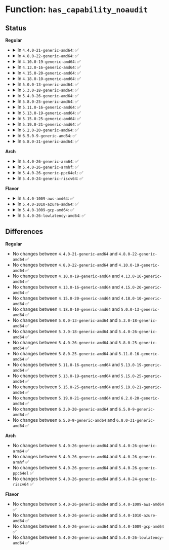 # Function: <code>has_capability_noaudit</code>

## Status
<b>Regular</b>
<ul>
<li>
<details>
<summary>In <code>4.4.0-21-generic-amd64</code>: ✅</summary>

```c
bool has_capability_noaudit(struct task_struct * t, int cap)
```

```json
{
  "name": "has_capability_noaudit",
  "collision_type": "Unique Global",
  "inline_type": "No",
  "funcs": [
    {
      "addr": 18446744071579412416,
      "name": "has_capability_noaudit",
      "external": true,
      "loc": "kernel/capability.c:359",
      "file": "kernel/capability.c",
      "inline": "seen, unknown",
      "caller_inline": [],
      "caller_func": [
        "fs/proc/base.c:oom_score_adj_write",
        "security/integrity/ima/ima_policy.c:ima_match_policy"
      ]
    }
  ],
  "symbols": [
    {
      "addr": 18446744071579412416,
      "name": "has_capability_noaudit",
      "section": ".text",
      "bind": "STB_GLOBAL",
      "size": 37
    }
  ]
}
```
</details>
</li>
<li>
<details>
<summary>In <code>4.8.0-22-generic-amd64</code>: ✅</summary>

```c
bool has_capability_noaudit(struct task_struct * t, int cap)
```

```json
{
  "name": "has_capability_noaudit",
  "collision_type": "Unique Global",
  "inline_type": "No",
  "funcs": [
    {
      "addr": 18446744071579424688,
      "name": "has_capability_noaudit",
      "external": true,
      "loc": "kernel/capability.c:359",
      "file": "kernel/capability.c",
      "inline": "seen, unknown",
      "caller_inline": [],
      "caller_func": [
        "fs/proc/base.c:__set_oom_adj",
        "fs/proc/base.c:__set_oom_adj",
        "security/integrity/ima/ima_policy.c:ima_match_policy",
        "lib/vsprintf.c:pointer"
      ]
    }
  ],
  "symbols": [
    {
      "addr": 18446744071579424688,
      "name": "has_capability_noaudit",
      "section": ".text",
      "bind": "STB_GLOBAL",
      "size": 37
    }
  ]
}
```
</details>
</li>
<li>
<details>
<summary>In <code>4.10.0-19-generic-amd64</code>: ✅</summary>

```c
bool has_capability_noaudit(struct task_struct * t, int cap)
```

```json
{
  "name": "has_capability_noaudit",
  "collision_type": "Unique Global",
  "inline_type": "No",
  "funcs": [
    {
      "addr": 18446744071579444928,
      "name": "has_capability_noaudit",
      "external": true,
      "loc": "kernel/capability.c:360",
      "file": "kernel/capability.c",
      "inline": "seen, unknown",
      "caller_inline": [],
      "caller_func": [
        "fs/proc/base.c:__set_oom_adj",
        "fs/proc/base.c:__set_oom_adj",
        "security/integrity/ima/ima_policy.c:ima_match_policy",
        "lib/vsprintf.c:pointer"
      ]
    }
  ],
  "symbols": [
    {
      "addr": 18446744071579444928,
      "name": "has_capability_noaudit",
      "section": ".text",
      "bind": "STB_GLOBAL",
      "size": 37
    }
  ]
}
```
</details>
</li>
<li>
<details>
<summary>In <code>4.13.0-16-generic-amd64</code>: ✅</summary>

```c
bool has_capability_noaudit(struct task_struct * t, int cap)
```

```json
{
  "name": "has_capability_noaudit",
  "collision_type": "Unique Global",
  "inline_type": "No",
  "funcs": [
    {
      "addr": 18446744071579432960,
      "name": "has_capability_noaudit",
      "external": true,
      "loc": "kernel/capability.c:360",
      "file": "kernel/capability.c",
      "inline": "seen, unknown",
      "caller_inline": [],
      "caller_func": [
        "fs/proc/base.c:__set_oom_adj",
        "fs/proc/base.c:__set_oom_adj",
        "security/integrity/ima/ima_policy.c:ima_match_policy",
        "lib/vsprintf.c:pointer"
      ]
    }
  ],
  "symbols": [
    {
      "addr": 18446744071579432960,
      "name": "has_capability_noaudit",
      "section": ".text",
      "bind": "STB_GLOBAL",
      "size": 37
    }
  ]
}
```
</details>
</li>
<li>
<details>
<summary>In <code>4.15.0-20-generic-amd64</code>: ✅</summary>

```c
bool has_capability_noaudit(struct task_struct * t, int cap)
```

```json
{
  "name": "has_capability_noaudit",
  "collision_type": "Unique Global",
  "inline_type": "No",
  "funcs": [
    {
      "addr": 18446744071579461312,
      "name": "has_capability_noaudit",
      "external": true,
      "loc": "kernel/capability.c:361",
      "file": "kernel/capability.c",
      "inline": "seen, unknown",
      "caller_inline": [],
      "caller_func": [
        "fs/proc/base.c:__set_oom_adj",
        "fs/proc/base.c:__set_oom_adj",
        "security/integrity/ima/ima_policy.c:ima_match_policy",
        "lib/vsprintf.c:restricted_pointer"
      ]
    }
  ],
  "symbols": [
    {
      "addr": 18446744071579461312,
      "name": "has_capability_noaudit",
      "section": ".text",
      "bind": "STB_GLOBAL",
      "size": 37
    }
  ]
}
```
</details>
</li>
<li>
<details>
<summary>In <code>4.18.0-10-generic-amd64</code>: ✅</summary>

```c
bool has_capability_noaudit(struct task_struct * t, int cap)
```

```json
{
  "name": "has_capability_noaudit",
  "collision_type": "Unique Global",
  "inline_type": "No",
  "funcs": [
    {
      "addr": 18446744071579474896,
      "name": "has_capability_noaudit",
      "external": true,
      "loc": "kernel/capability.c:361",
      "file": "kernel/capability.c",
      "inline": "seen, unknown",
      "caller_inline": [],
      "caller_func": [
        "fs/proc/base.c:__set_oom_adj",
        "fs/proc/base.c:__set_oom_adj",
        "security/integrity/ima/ima_policy.c:ima_match_policy",
        "lib/vsprintf.c:restricted_pointer"
      ]
    }
  ],
  "symbols": [
    {
      "addr": 18446744071579474896,
      "name": "has_capability_noaudit",
      "section": ".text",
      "bind": "STB_GLOBAL",
      "size": 37
    }
  ]
}
```
</details>
</li>
<li>
<details>
<summary>In <code>5.0.0-13-generic-amd64</code>: ✅</summary>

```c
bool has_capability_noaudit(struct task_struct * t, int cap)
```

```json
{
  "name": "has_capability_noaudit",
  "collision_type": "Unique Global",
  "inline_type": "No",
  "funcs": [
    {
      "addr": 18446744071579508576,
      "name": "has_capability_noaudit",
      "external": true,
      "loc": "kernel/capability.c:361",
      "file": "kernel/capability.c",
      "inline": "seen, unknown",
      "caller_inline": [],
      "caller_func": [
        "fs/proc/base.c:__set_oom_adj",
        "fs/proc/base.c:__set_oom_adj",
        "security/integrity/ima/ima_policy.c:ima_match_policy",
        "lib/vsprintf.c:restricted_pointer"
      ]
    }
  ],
  "symbols": [
    {
      "addr": 18446744071579508576,
      "name": "has_capability_noaudit",
      "section": ".text",
      "bind": "STB_GLOBAL",
      "size": 42
    }
  ]
}
```
</details>
</li>
<li>
<details>
<summary>In <code>5.3.0-18-generic-amd64</code>: ✅</summary>

```c
bool has_capability_noaudit(struct task_struct * t, int cap)
```

```json
{
  "name": "has_capability_noaudit",
  "collision_type": "Unique Global",
  "inline_type": "No",
  "funcs": [
    {
      "addr": 18446744071579527568,
      "name": "has_capability_noaudit",
      "external": true,
      "loc": "kernel/capability.c:359",
      "file": "kernel/capability.c",
      "inline": "seen, unknown",
      "caller_inline": [],
      "caller_func": [
        "fs/proc/base.c:__set_oom_adj",
        "fs/proc/base.c:__set_oom_adj",
        "security/integrity/ima/ima_policy.c:ima_match_policy",
        "lib/vsprintf.c:restricted_pointer"
      ]
    }
  ],
  "symbols": [
    {
      "addr": 18446744071579527568,
      "name": "has_capability_noaudit",
      "section": ".text",
      "bind": "STB_GLOBAL",
      "size": 42
    }
  ]
}
```
</details>
</li>
<li>
<details>
<summary>In <code>5.4.0-26-generic-amd64</code>: ✅</summary>

```c
bool has_capability_noaudit(struct task_struct * t, int cap)
```

```json
{
  "name": "has_capability_noaudit",
  "collision_type": "Unique Global",
  "inline_type": "No",
  "funcs": [
    {
      "addr": 18446744071579553648,
      "name": "has_capability_noaudit",
      "external": true,
      "loc": "kernel/capability.c:359",
      "file": "kernel/capability.c",
      "inline": "seen, unknown",
      "caller_inline": [],
      "caller_func": [
        "fs/proc/base.c:__set_oom_adj",
        "fs/proc/base.c:__set_oom_adj",
        "security/integrity/ima/ima_policy.c:ima_match_policy",
        "lib/vsprintf.c:restricted_pointer"
      ]
    }
  ],
  "symbols": [
    {
      "addr": 18446744071579553648,
      "name": "has_capability_noaudit",
      "section": ".text",
      "bind": "STB_GLOBAL",
      "size": 42
    }
  ]
}
```
</details>
</li>
<li>
<details>
<summary>In <code>5.8.0-25-generic-amd64</code>: ✅</summary>

```c
bool has_capability_noaudit(struct task_struct * t, int cap)
```

```json
{
  "name": "has_capability_noaudit",
  "collision_type": "Unique Global",
  "inline_type": "No",
  "funcs": [
    {
      "addr": 18446744071579585136,
      "name": "has_capability_noaudit",
      "external": true,
      "loc": "kernel/capability.c:359",
      "file": "kernel/capability.c",
      "inline": "seen, unknown",
      "caller_inline": [],
      "caller_func": [
        "lib/vsprintf.c:restricted_pointer"
      ]
    }
  ],
  "symbols": [
    {
      "addr": 18446744071579585136,
      "name": "has_capability_noaudit",
      "section": ".text",
      "bind": "STB_GLOBAL",
      "size": 42
    }
  ]
}
```
</details>
</li>
<li>
<details>
<summary>In <code>5.11.0-16-generic-amd64</code>: ✅</summary>

```c
bool has_capability_noaudit(struct task_struct * t, int cap)
```

```json
{
  "name": "has_capability_noaudit",
  "collision_type": "Unique Global",
  "inline_type": "No",
  "funcs": [
    {
      "addr": 18446744071579565184,
      "name": "has_capability_noaudit",
      "external": true,
      "loc": "kernel/capability.c:359",
      "file": "kernel/capability.c",
      "inline": "seen, unknown",
      "caller_inline": [],
      "caller_func": [
        "lib/vsprintf.c:restricted_pointer"
      ]
    }
  ],
  "symbols": [
    {
      "addr": 18446744071579565184,
      "name": "has_capability_noaudit",
      "section": ".text",
      "bind": "STB_GLOBAL",
      "size": 54
    }
  ]
}
```
</details>
</li>
<li>
<details>
<summary>In <code>5.13.0-19-generic-amd64</code>: ✅</summary>

```c
bool has_capability_noaudit(struct task_struct * t, int cap)
```

```json
{
  "name": "has_capability_noaudit",
  "collision_type": "Unique Global",
  "inline_type": "No",
  "funcs": [
    {
      "addr": 18446744071579570560,
      "name": "has_capability_noaudit",
      "external": true,
      "loc": "kernel/capability.c:359",
      "file": "kernel/capability.c",
      "inline": "seen, unknown",
      "caller_inline": [],
      "caller_func": [
        "lib/vsprintf.c:restricted_pointer"
      ]
    }
  ],
  "symbols": [
    {
      "addr": 18446744071579570560,
      "name": "has_capability_noaudit",
      "section": ".text",
      "bind": "STB_GLOBAL",
      "size": 54
    }
  ]
}
```
</details>
</li>
<li>
<details>
<summary>In <code>5.15.0-25-generic-amd64</code>: ✅</summary>

```c
bool has_capability_noaudit(struct task_struct * t, int cap)
```

```json
{
  "name": "has_capability_noaudit",
  "collision_type": "Unique Global",
  "inline_type": "No",
  "funcs": [
    {
      "addr": 18446744071579644480,
      "name": "has_capability_noaudit",
      "external": true,
      "loc": "kernel/capability.c:359",
      "file": "kernel/capability.c",
      "inline": "seen, unknown",
      "caller_inline": [],
      "caller_func": [
        "lib/vsprintf.c:restricted_pointer"
      ]
    }
  ],
  "symbols": [
    {
      "addr": 18446744071579644480,
      "name": "has_capability_noaudit",
      "section": ".text",
      "bind": "STB_GLOBAL",
      "size": 54
    }
  ]
}
```
</details>
</li>
<li>
<details>
<summary>In <code>5.19.0-21-generic-amd64</code>: ✅</summary>

```c
bool has_capability_noaudit(struct task_struct * t, int cap)
```

```json
{
  "name": "has_capability_noaudit",
  "collision_type": "Unique Global",
  "inline_type": "No",
  "funcs": [
    {
      "addr": 18446744071579739328,
      "name": "has_capability_noaudit",
      "external": true,
      "loc": "kernel/capability.c:359",
      "file": "kernel/capability.c",
      "inline": "seen, unknown",
      "caller_inline": [],
      "caller_func": [
        "security/integrity/ima/ima_policy.c:ima_match_rules",
        "security/integrity/ima/ima_policy.c:ima_match_rules",
        "lib/vsprintf.c:restricted_pointer"
      ]
    }
  ],
  "symbols": [
    {
      "addr": 18446744071579739328,
      "name": "has_capability_noaudit",
      "section": ".text",
      "bind": "STB_GLOBAL",
      "size": 78
    }
  ]
}
```
</details>
</li>
<li>
<details>
<summary>In <code>6.2.0-20-generic-amd64</code>: ✅</summary>

```c
bool has_capability_noaudit(struct task_struct * t, int cap)
```

```json
{
  "name": "has_capability_noaudit",
  "collision_type": "Unique Global",
  "inline_type": "No",
  "funcs": [
    {
      "addr": 18446744071579870336,
      "name": "has_capability_noaudit",
      "external": true,
      "loc": "kernel/capability.c:359",
      "file": "kernel/capability.c",
      "inline": "seen, unknown",
      "caller_inline": [],
      "caller_func": [
        "security/integrity/ima/ima_policy.c:ima_match_rules",
        "security/integrity/ima/ima_policy.c:ima_match_rules",
        "lib/vsprintf.c:restricted_pointer"
      ]
    }
  ],
  "symbols": [
    {
      "addr": 18446744071579870336,
      "name": "has_capability_noaudit",
      "section": ".text",
      "bind": "STB_GLOBAL",
      "size": 78
    }
  ]
}
```
</details>
</li>
<li>
<details>
<summary>In <code>6.5.0-9-generic-amd64</code>: ✅</summary>

```c
bool has_capability_noaudit(struct task_struct * t, int cap)
```

```json
{
  "name": "has_capability_noaudit",
  "collision_type": "Unique Global",
  "inline_type": "No",
  "funcs": [
    {
      "addr": 18446744071579919648,
      "name": "has_capability_noaudit",
      "external": true,
      "loc": "kernel/capability.c:345",
      "file": "kernel/capability.c",
      "inline": "seen, unknown",
      "caller_inline": [],
      "caller_func": [
        "security/integrity/ima/ima_policy.c:ima_match_rules",
        "security/integrity/ima/ima_policy.c:ima_match_rules",
        "lib/vsprintf.c:restricted_pointer"
      ]
    }
  ],
  "symbols": [
    {
      "addr": 18446744071579919648,
      "name": "has_capability_noaudit",
      "section": ".text",
      "bind": "STB_GLOBAL",
      "size": 78
    }
  ]
}
```
</details>
</li>
<li>
<details>
<summary>In <code>6.8.0-31-generic-amd64</code>: ✅</summary>

```c
bool has_capability_noaudit(struct task_struct * t, int cap)
```

```json
{
  "name": "has_capability_noaudit",
  "collision_type": "Unique Global",
  "inline_type": "No",
  "funcs": [
    {
      "addr": 18446744071579958896,
      "name": "has_capability_noaudit",
      "external": true,
      "loc": "kernel/capability.c:345",
      "file": "kernel/capability.c",
      "inline": "seen, unknown",
      "caller_inline": [],
      "caller_func": [
        "lib/vsprintf.c:restricted_pointer"
      ]
    }
  ],
  "symbols": [
    {
      "addr": 18446744071579958896,
      "name": "has_capability_noaudit",
      "section": ".text",
      "bind": "STB_GLOBAL",
      "size": 78
    }
  ]
}
```
</details>
</li>
</ul>
<b>Arch</b>
<ul>
<li>
<details>
<summary>In <code>5.4.0-26-generic-arm64</code>: ✅</summary>

```c
bool has_capability_noaudit(struct task_struct * t, int cap)
```

```json
{
  "name": "has_capability_noaudit",
  "collision_type": "Unique Global",
  "inline_type": "No",
  "funcs": [
    {
      "addr": 18446603336490706808,
      "name": "has_capability_noaudit",
      "external": true,
      "loc": "kernel/capability.c:359",
      "file": "kernel/capability.c",
      "inline": "seen, unknown",
      "caller_inline": [],
      "caller_func": [
        "fs/proc/base.c:__set_oom_adj",
        "fs/proc/base.c:__set_oom_adj",
        "security/integrity/ima/ima_policy.c:ima_match_policy",
        "lib/vsprintf.c:restricted_pointer"
      ]
    }
  ],
  "symbols": [
    {
      "addr": 18446603336490706808,
      "name": "has_capability_noaudit",
      "section": ".text",
      "bind": "STB_GLOBAL",
      "size": 72
    }
  ]
}
```
</details>
</li>
<li>
<details>
<summary>In <code>5.4.0-26-generic-armhf</code>: ✅</summary>

```c
bool has_capability_noaudit(struct task_struct * t, int cap)
```

```json
{
  "name": "has_capability_noaudit",
  "collision_type": "Unique Global",
  "inline_type": "No",
  "funcs": [
    {
      "addr": 3224769688,
      "name": "has_capability_noaudit",
      "external": true,
      "loc": "kernel/capability.c:359",
      "file": "kernel/capability.c",
      "inline": "seen, unknown",
      "caller_inline": [],
      "caller_func": [
        "fs/proc/base.c:__set_oom_adj",
        "fs/proc/base.c:__set_oom_adj",
        "security/integrity/ima/ima_policy.c:ima_match_policy",
        "lib/vsprintf.c:restricted_pointer"
      ]
    }
  ],
  "symbols": [
    {
      "addr": 3224769688,
      "name": "has_capability_noaudit",
      "section": ".text",
      "bind": "STB_GLOBAL",
      "size": 56
    }
  ]
}
```
</details>
</li>
<li>
<details>
<summary>In <code>5.4.0-26-generic-ppc64el</code>: ✅</summary>

```c
bool has_capability_noaudit(struct task_struct * t, int cap)
```

```json
{
  "name": "has_capability_noaudit",
  "collision_type": "Unique Global",
  "inline_type": "No",
  "funcs": [
    {
      "addr": 13835058055283530512,
      "name": "has_capability_noaudit",
      "external": true,
      "loc": "kernel/capability.c:359",
      "file": "kernel/capability.c",
      "inline": "seen, unknown",
      "caller_inline": [],
      "caller_func": [
        "fs/proc/base.c:__set_oom_adj",
        "fs/proc/base.c:__set_oom_adj",
        "security/integrity/ima/ima_policy.c:ima_match_policy",
        "lib/vsprintf.c:restricted_pointer"
      ]
    }
  ],
  "symbols": [
    {
      "addr": 13835058055283530512,
      "name": "has_capability_noaudit",
      "section": ".text",
      "bind": "STB_GLOBAL",
      "size": 80
    }
  ]
}
```
</details>
</li>
<li>
<details>
<summary>In <code>5.4.0-24-generic-riscv64</code>: ✅</summary>

```c
bool has_capability_noaudit(struct task_struct * t, int cap)
```

```json
{
  "name": "has_capability_noaudit",
  "collision_type": "Unique Global",
  "inline_type": "No",
  "funcs": [
    {
      "addr": 18446743936271430896,
      "name": "has_capability_noaudit",
      "external": true,
      "loc": "kernel/capability.c:359",
      "file": "kernel/capability.c",
      "inline": "seen, unknown",
      "caller_inline": [],
      "caller_func": [
        "fs/proc/base.c:__set_oom_adj",
        "fs/proc/base.c:__set_oom_adj",
        "security/integrity/ima/ima_policy.c:ima_match_policy",
        "lib/vsprintf.c:restricted_pointer"
      ]
    }
  ],
  "symbols": [
    {
      "addr": 18446743936271430896,
      "name": "has_capability_noaudit",
      "section": ".text",
      "bind": "STB_GLOBAL",
      "size": 66
    }
  ]
}
```
</details>
</li>
</ul>
<b>Flavor</b>
<ul>
<li>
<details>
<summary>In <code>5.4.0-1009-aws-amd64</code>: ✅</summary>

```c
bool has_capability_noaudit(struct task_struct * t, int cap)
```

```json
{
  "name": "has_capability_noaudit",
  "collision_type": "Unique Global",
  "inline_type": "No",
  "funcs": [
    {
      "addr": 18446744071579529952,
      "name": "has_capability_noaudit",
      "external": true,
      "loc": "kernel/capability.c:359",
      "file": "kernel/capability.c",
      "inline": "seen, unknown",
      "caller_inline": [],
      "caller_func": [
        "fs/proc/base.c:__set_oom_adj",
        "fs/proc/base.c:__set_oom_adj",
        "security/integrity/ima/ima_policy.c:ima_match_policy",
        "lib/vsprintf.c:restricted_pointer"
      ]
    }
  ],
  "symbols": [
    {
      "addr": 18446744071579529952,
      "name": "has_capability_noaudit",
      "section": ".text",
      "bind": "STB_GLOBAL",
      "size": 42
    }
  ]
}
```
</details>
</li>
<li>
<details>
<summary>In <code>5.4.0-1010-azure-amd64</code>: ✅</summary>

```c
bool has_capability_noaudit(struct task_struct * t, int cap)
```

```json
{
  "name": "has_capability_noaudit",
  "collision_type": "Unique Global",
  "inline_type": "No",
  "funcs": [
    {
      "addr": 18446744071579458752,
      "name": "has_capability_noaudit",
      "external": true,
      "loc": "kernel/capability.c:359",
      "file": "kernel/capability.c",
      "inline": "seen, unknown",
      "caller_inline": [],
      "caller_func": [
        "fs/proc/base.c:__set_oom_adj",
        "fs/proc/base.c:__set_oom_adj",
        "security/integrity/ima/ima_policy.c:ima_match_policy",
        "lib/vsprintf.c:restricted_pointer"
      ]
    }
  ],
  "symbols": [
    {
      "addr": 18446744071579458752,
      "name": "has_capability_noaudit",
      "section": ".text",
      "bind": "STB_GLOBAL",
      "size": 42
    }
  ]
}
```
</details>
</li>
<li>
<details>
<summary>In <code>5.4.0-1009-gcp-amd64</code>: ✅</summary>

```c
bool has_capability_noaudit(struct task_struct * t, int cap)
```

```json
{
  "name": "has_capability_noaudit",
  "collision_type": "Unique Global",
  "inline_type": "No",
  "funcs": [
    {
      "addr": 18446744071579527232,
      "name": "has_capability_noaudit",
      "external": true,
      "loc": "kernel/capability.c:359",
      "file": "kernel/capability.c",
      "inline": "seen, unknown",
      "caller_inline": [],
      "caller_func": [
        "fs/proc/base.c:__set_oom_adj",
        "fs/proc/base.c:__set_oom_adj",
        "security/integrity/ima/ima_policy.c:ima_match_policy",
        "lib/vsprintf.c:restricted_pointer"
      ]
    }
  ],
  "symbols": [
    {
      "addr": 18446744071579527232,
      "name": "has_capability_noaudit",
      "section": ".text",
      "bind": "STB_GLOBAL",
      "size": 42
    }
  ]
}
```
</details>
</li>
<li>
<details>
<summary>In <code>5.4.0-26-lowlatency-amd64</code>: ✅</summary>

```c
bool has_capability_noaudit(struct task_struct * t, int cap)
```

```json
{
  "name": "has_capability_noaudit",
  "collision_type": "Unique Global",
  "inline_type": "No",
  "funcs": [
    {
      "addr": 18446744071579560320,
      "name": "has_capability_noaudit",
      "external": true,
      "loc": "kernel/capability.c:359",
      "file": "kernel/capability.c",
      "inline": "seen, unknown",
      "caller_inline": [],
      "caller_func": [
        "fs/proc/base.c:__set_oom_adj",
        "fs/proc/base.c:__set_oom_adj",
        "security/integrity/ima/ima_policy.c:ima_match_policy",
        "lib/vsprintf.c:restricted_pointer"
      ]
    }
  ],
  "symbols": [
    {
      "addr": 18446744071579560320,
      "name": "has_capability_noaudit",
      "section": ".text",
      "bind": "STB_GLOBAL",
      "size": 25
    }
  ]
}
```
</details>
</li>
</ul>

## Differences
<b>Regular</b>
<ul>
<li>
No changes between <code>4.4.0-21-generic-amd64</code> and <code>4.8.0-22-generic-amd64</code> ✅
</li>
<li>
No changes between <code>4.8.0-22-generic-amd64</code> and <code>4.10.0-19-generic-amd64</code> ✅
</li>
<li>
No changes between <code>4.10.0-19-generic-amd64</code> and <code>4.13.0-16-generic-amd64</code> ✅
</li>
<li>
No changes between <code>4.13.0-16-generic-amd64</code> and <code>4.15.0-20-generic-amd64</code> ✅
</li>
<li>
No changes between <code>4.15.0-20-generic-amd64</code> and <code>4.18.0-10-generic-amd64</code> ✅
</li>
<li>
No changes between <code>4.18.0-10-generic-amd64</code> and <code>5.0.0-13-generic-amd64</code> ✅
</li>
<li>
No changes between <code>5.0.0-13-generic-amd64</code> and <code>5.3.0-18-generic-amd64</code> ✅
</li>
<li>
No changes between <code>5.3.0-18-generic-amd64</code> and <code>5.4.0-26-generic-amd64</code> ✅
</li>
<li>
No changes between <code>5.4.0-26-generic-amd64</code> and <code>5.8.0-25-generic-amd64</code> ✅
</li>
<li>
No changes between <code>5.8.0-25-generic-amd64</code> and <code>5.11.0-16-generic-amd64</code> ✅
</li>
<li>
No changes between <code>5.11.0-16-generic-amd64</code> and <code>5.13.0-19-generic-amd64</code> ✅
</li>
<li>
No changes between <code>5.13.0-19-generic-amd64</code> and <code>5.15.0-25-generic-amd64</code> ✅
</li>
<li>
No changes between <code>5.15.0-25-generic-amd64</code> and <code>5.19.0-21-generic-amd64</code> ✅
</li>
<li>
No changes between <code>5.19.0-21-generic-amd64</code> and <code>6.2.0-20-generic-amd64</code> ✅
</li>
<li>
No changes between <code>6.2.0-20-generic-amd64</code> and <code>6.5.0-9-generic-amd64</code> ✅
</li>
<li>
No changes between <code>6.5.0-9-generic-amd64</code> and <code>6.8.0-31-generic-amd64</code> ✅
</li>
</ul>
<b>Arch</b>
<ul>
<li>
No changes between <code>5.4.0-26-generic-amd64</code> and <code>5.4.0-26-generic-arm64</code> ✅
</li>
<li>
No changes between <code>5.4.0-26-generic-amd64</code> and <code>5.4.0-26-generic-armhf</code> ✅
</li>
<li>
No changes between <code>5.4.0-26-generic-amd64</code> and <code>5.4.0-26-generic-ppc64el</code> ✅
</li>
<li>
No changes between <code>5.4.0-26-generic-amd64</code> and <code>5.4.0-24-generic-riscv64</code> ✅
</li>
</ul>
<b>Flavor</b>
<ul>
<li>
No changes between <code>5.4.0-26-generic-amd64</code> and <code>5.4.0-1009-aws-amd64</code> ✅
</li>
<li>
No changes between <code>5.4.0-26-generic-amd64</code> and <code>5.4.0-1010-azure-amd64</code> ✅
</li>
<li>
No changes between <code>5.4.0-26-generic-amd64</code> and <code>5.4.0-1009-gcp-amd64</code> ✅
</li>
<li>
No changes between <code>5.4.0-26-generic-amd64</code> and <code>5.4.0-26-lowlatency-amd64</code> ✅
</li>
</ul>

